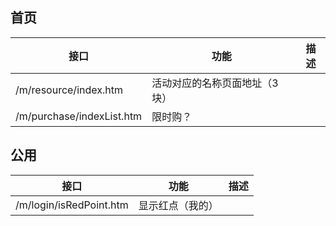 ## 首页

| 接口                      | 功能                           | 描述 |
| ------------------------- | ------------------------------ | :--: |
| /m/resource/index.htm     | 活动对应的名称页面地址（3 块） |      |
| /m/purchase/indexList.htm | 限时购？                       |      |

## 公用

| 接口                    | 功能             | 描述 |
| ----------------------- | ---------------- | :--: |
| /m/login/isRedPoint.htm | 显示红点（我的） |      |
